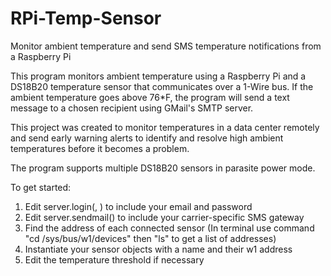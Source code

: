 # RPi-Temp-Sensor
Monitor ambient temperature and send SMS temperature notifications from a Raspberry Pi

This program monitors ambient temperature using a Raspberry Pi and a DS18B20 temperature sensor that communicates over a 1-Wire bus.
If the ambient temperature goes above 76*F, the program will send a text message to a chosen recipient using GMail's SMTP server.

This project was created to monitor temperatures in a data center remotely and send early warning alerts to identify and resolve high ambient temperatures before it becomes a problem.

The program supports multiple DS18B20 sensors in parasite power mode.

To get started:

1. Edit server.login(<email address>, <email password>) to include your email and password
2. Edit server.sendmail() to include your carrier-specific SMS gateway
3. Find the address of each connected sensor (In terminal use command "cd /sys/bus/w1/devices" then "ls" to get a list of addresses)
4. Instantiate your sensor objects with a name and their w1 address
5. Edit the temperature threshold if necessary
